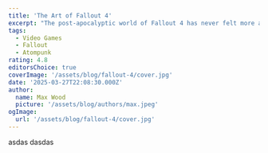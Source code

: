 ```yaml
---
title: 'The Art of Fallout 4'
excerpt: "The post-apocalyptic world of Fallout 4 has never felt more alive. Filled with the most art we've ever seen from any video game art book, this volume is a must-have for any fan of the series."
tags:
  - Video Games
  - Fallout
  - Atompunk
rating: 4.8
editorsChoice: true
coverImage: '/assets/blog/fallout-4/cover.jpg'
date: '2025-03-27T22:08:30.000Z'
author:
  name: Max Wood
  picture: '/assets/blog/authors/max.jpeg'
ogImage:
  url: '/assets/blog/fallout-4/cover.jpg'
---
```


asdas
dasdas
